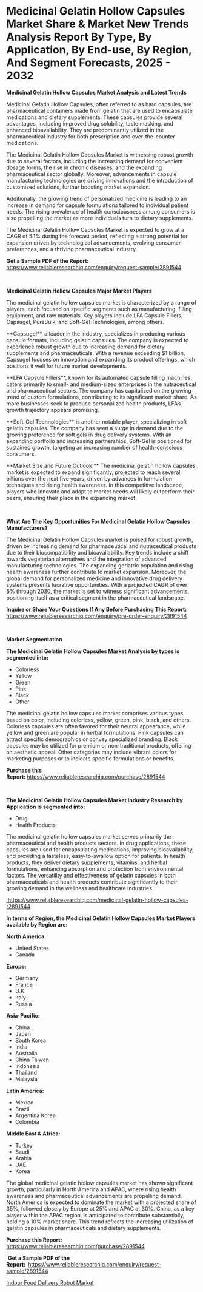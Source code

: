 <p><h1>Medicinal Gelatin Hollow Capsules Market Share & Market New Trends Analysis Report By Type, By Application, By End-use, By Region, And Segment Forecasts, 2025 - 2032</h1></p><p><strong>Medicinal Gelatin Hollow Capsules Market Analysis and Latest Trends</strong></p>
<p><p>Medicinal Gelatin Hollow Capsules, often referred to as hard capsules, are pharmaceutical containers made from gelatin that are used to encapsulate medications and dietary supplements. These capsules provide several advantages, including improved drug solubility, taste masking, and enhanced bioavailability. They are predominantly utilized in the pharmaceutical industry for both prescription and over-the-counter medications.</p><p>The Medicinal Gelatin Hollow Capsules Market is witnessing robust growth due to several factors, including the increasing demand for convenient dosage forms, the rise in chronic diseases, and the expanding pharmaceutical sector globally. Moreover, advancements in capsule manufacturing technologies are driving innovations and the introduction of customized solutions, further boosting market expansion.</p><p>Additionally, the growing trend of personalized medicine is leading to an increase in demand for capsule formulations tailored to individual patient needs. The rising prevalence of health consciousness among consumers is also propelling the market as more individuals turn to dietary supplements.</p><p>The Medicinal Gelatin Hollow Capsules Market is expected to grow at a CAGR of 5.1% during the forecast period, reflecting a strong potential for expansion driven by technological advancements, evolving consumer preferences, and a thriving pharmaceutical industry.</p></p>
<p><strong>Get a Sample PDF of the Report:&nbsp;</strong> <a href="https://www.reliableresearchiq.com/enquiry/request-sample/2891544?utm_campaign=3318&utm_medium=2&utm_source=Github&utm_content=ia&utm_term=14032025&utm_id=medicinal-gelatin-hollow-capsules">https://www.reliableresearchiq.com/enquiry/request-sample/2891544</a></p>
<p>&nbsp;</p>
<p><strong>Medicinal Gelatin Hollow Capsules Major Market Players</strong></p>
<p><p>The medicinal gelatin hollow capsules market is characterized by a range of players, each focused on specific segments such as manufacturing, filling equipment, and raw materials. Key players include LFA Capsule Fillers, Capsugel, PureBulk, and Soft-Gel Technologies, among others.</p><p>**Capsugel**, a leader in the industry, specializes in producing various capsule formats, including gelatin capsules. The company is expected to experience robust growth due to increasing demand for dietary supplements and pharmaceuticals. With a revenue exceeding $1 billion, Capsugel focuses on innovation and expanding its product offerings, which positions it well for future market developments.</p><p>**LFA Capsule Fillers**, known for its automated capsule filling machines, caters primarily to small- and medium-sized enterprises in the nutraceutical and pharmaceutical sectors. The company has capitalized on the growing trend of custom formulations, contributing to its significant market share. As more businesses seek to produce personalized health products, LFA’s growth trajectory appears promising.</p><p>**Soft-Gel Technologies** is another notable player, specializing in soft gelatin capsules. The company has seen a surge in demand due to the growing preference for soft gels in drug delivery systems. With an expanding portfolio and increasing partnerships, Soft-Gel is positioned for sustained growth, targeting an increasing number of health-conscious consumers.</p><p>**Market Size and Future Outlook:** The medicinal gelatin hollow capsules market is expected to expand significantly, projected to reach several billions over the next five years, driven by advances in formulation techniques and rising health awareness. In this competitive landscape, players who innovate and adapt to market needs will likely outperform their peers, ensuring their place in the expanding market.</p></p>
<p>&nbsp;</p>
<p><strong>What Are The Key Opportunities For Medicinal Gelatin Hollow Capsules Manufacturers?</strong></p>
<p><p>The Medicinal Gelatin Hollow Capsules market is poised for robust growth, driven by increasing demand for pharmaceutical and nutraceutical products due to their biocompatibility and bioavailability. Key trends include a shift towards vegetarian alternatives and the integration of advanced manufacturing technologies. The expanding geriatric population and rising health awareness further contribute to market expansion. Moreover, the global demand for personalized medicine and innovative drug delivery systems presents lucrative opportunities. With a projected CAGR of over 6% through 2030, the market is set to witness significant advancements, positioning itself as a critical segment in the pharmaceutical landscape.</p></p>
<p><strong>Inquire or Share Your Questions If Any Before Purchasing This Report:</strong> <a href="https://www.reliableresearchiq.com/enquiry/pre-order-enquiry/2891544?utm_campaign=3318&utm_medium=2&utm_source=Github&utm_content=ia&utm_term=14032025&utm_id=medicinal-gelatin-hollow-capsules">https://www.reliableresearchiq.com/enquiry/pre-order-enquiry/2891544</a></p>
<p>&nbsp;</p>
<p><strong>Market Segmentation</strong></p>
<p><strong>The Medicinal Gelatin Hollow Capsules Market Analysis by types is segmented into:</strong></p>
<p><ul><li>Colorless</li><li>Yellow</li><li>Green</li><li>Pink</li><li>Black</li><li>Other</li></ul></p>
<p><p>The medicinal gelatin hollow capsules market comprises various types based on color, including colorless, yellow, green, pink, black, and others. Colorless capsules are often favored for their neutral appearance, while yellow and green are popular in herbal formulations. Pink capsules can attract specific demographics or convey specialized branding. Black capsules may be utilized for premium or non-traditional products, offering an aesthetic appeal. Other categories may include vibrant colors for marketing purposes or to indicate specific formulations or benefits.</p></p>
<p><strong>Purchase this Report:&nbsp;</strong><a href="https://www.reliableresearchiq.com/purchase/2891544?utm_campaign=3318&utm_medium=2&utm_source=Github&utm_content=ia&utm_term=14032025&utm_id=medicinal-gelatin-hollow-capsules">https://www.reliableresearchiq.com/purchase/2891544</a></p>
<p>&nbsp;</p>
<p><strong>The Medicinal Gelatin Hollow Capsules Market Industry Research by Application is segmented into:</strong></p>
<p><ul><li>Drug</li><li>Health Products</li></ul></p>
<p><p>The medicinal gelatin hollow capsules market serves primarily the pharmaceutical and health products sectors. In drug applications, these capsules are used for encapsulating medications, improving bioavailability, and providing a tasteless, easy-to-swallow option for patients. In health products, they deliver dietary supplements, vitamins, and herbal formulations, enhancing absorption and protection from environmental factors. The versatility and effectiveness of gelatin capsules in both pharmaceuticals and health products contribute significantly to their growing demand in the wellness and healthcare industries.</p></p>
<p><a href="https://www.reliableresearchiq.com/medicinal-gelatin-hollow-capsules-r2891544?utm_campaign=3318&utm_medium=2&utm_source=Github&utm_content=ia&utm_term=14032025&utm_id=medicinal-gelatin-hollow-capsules">&nbsp;https://www.reliableresearchiq.com/medicinal-gelatin-hollow-capsules-r2891544</a></p>
<p><strong>In terms of Region, the Medicinal Gelatin Hollow Capsules Market Players available by Region are:</strong></p>
<p>
    <p> <strong> North America: </strong>
        <ul>
            <li>United States</li>
            <li>Canada</li>
        </ul>
        </p> 
    <p> <strong> Europe: </strong>
        <ul>
            <li>Germany</li>
            <li>France</li>
            <li>U.K.</li>
            <li>Italy</li>
            <li>Russia</li>
        </ul>
        </p> 
    <p> <strong> Asia-Pacific: </strong>
        <ul>
            <li>China</li>
            <li>Japan</li>
            <li>South Korea</li>
            <li>India</li>
            <li>Australia</li>
            <li>China Taiwan</li>
            <li>Indonesia</li>
            <li>Thailand</li>
            <li>Malaysia</li>
        </ul>
        </p> 
    <p> <strong> Latin America: </strong>
        <ul>
            <li>Mexico</li>
            <li>Brazil</li>
            <li>Argentina Korea</li>
            <li>Colombia</li>
        </ul>
        </p> 
    <p> <strong> Middle East & Africa: </strong>
        <ul>
            <li>Turkey</li>
            <li>Saudi</li>
            <li>Arabia</li>
            <li>UAE</li>
            <li>Korea</li>
        </ul>
    </p>
    </p>
<p><p>The global medicinal gelatin hollow capsules market has shown significant growth, particularly in North America and APAC, where rising health awareness and pharmaceutical advancements are propelling demand. North America is expected to dominate the market with a projected share of 35%, followed closely by Europe at 25% and APAC at 30%. China, as a key player within the APAC region, is anticipated to contribute substantially, holding a 10% market share. This trend reflects the increasing utilization of gelatin capsules in pharmaceuticals and dietary supplements.</p></p>
<p><strong>Purchase this Report: </strong><a href="https://www.reliableresearchiq.com/purchase/2891544?utm_campaign=3318&utm_medium=2&utm_source=Github&utm_content=ia&utm_term=14032025&utm_id=medicinal-gelatin-hollow-capsules">https://www.reliableresearchiq.com/purchase/2891544</a></p>
<p>&nbsp;<strong>Get a Sample PDF of the Report:&nbsp;&nbsp;</strong><a href="https://www.reliableresearchiq.com/enquiry/request-sample/2891544?utm_campaign=3318&utm_medium=2&utm_source=Github&utm_content=ia&utm_term=14032025&utm_id=medicinal-gelatin-hollow-capsules">https://www.reliableresearchiq.com/enquiry/request-sample/2891544</a></p>
<p><strong></strong></p>
<p><p><a href="https://github.com/beroxiluwaya/Market-Research-Report-List-1/blob/main/indoor-food-delivery-robot-market.md?utm_campaign=3318&utm_medium=2&utm_source=Github&utm_content=ia&utm_term=14032025&utm_id=medicinal-gelatin-hollow-capsules">Indoor Food Delivery Robot Market</a></p></p>